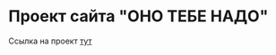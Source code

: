 # Проект сайта "ОНО ТЕБЕ НАДО"

Ссылка на проект [тут](https://github.com/Igorek89/ono-tebe-nado-fd)
